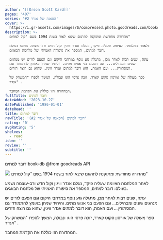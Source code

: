 ```yaml
---
author: '[[Orson Scott Card]]'
pages: '407'
series: 'הסאגה של אנדר #2'
cover: >-
  https://i.gr-assets.com/images/S/compressed.photo.goodreads.com/books/1669285895l/63832984._SY475_.jpg
description: >-
  מהדורה מחודשת ומתוקנת לתרגום שיצא לאור בשנת 1994 בשם "קול למתים"  
    
  לאחר המלחמה האיומה שעליה פיקד, נעלם אנדר וויגין וקול חדש ורב-עוצמה נשמע בעולם:
  דובר למתים, המספר את סיפורה האמיתי של מלחמת הבאגים.  
    
  עתה, שנים רבות לאחר מכן, מתגלה גזע נוסף במרחבי היקום וגם הפעם לזרים יש מנהגים
  שונים ומבהילים... וגם הפעם בני אנוש מתים. והיחיד שניחן באומץ להתמודד עם
  המסתורין... ועם האמת, הוא דובר למתים אנדר וויגין, שהוא גם רוצח הזרים.  
    
  ספר מעולה של אורסון סקוט קארד, זוכה פרסי הוגו ונבולה, המשך לספרו "המשחק של
  אנדר" .  
    
  המהדורה הזו כוללת את הקדמת המחבר.
fullTitle: דובר למתים
dateAdded: '2023-10-27'
datePublished: '1986-01-01'
dateRead: ''
title: דובר למתים
rawTitle: 'דובר למתים (הסאגה של אנדר #2)'
rating: '0'
avgRating: '5'
shelves:
  - read
isbn: ''
review: ''
subtitle: ''
---
```

דובר למתים book-db 
@from goodreads API

![](https:&#x2F;&#x2F;i.gr-assets.com&#x2F;images&#x2F;S&#x2F;compressed.photo.goodreads.com&#x2F;books&#x2F;1669285895l&#x2F;63832984._SY475_.jpg)
מהדורה מחודשת ומתוקנת לתרגום שיצא לאור בשנת 1994 בשם &quot;קול למתים&quot;  
  
לאחר המלחמה האיומה שעליה פיקד, נעלם אנדר וויגין וקול חדש ורב-עוצמה נשמע בעולם: דובר למתים, המספר את סיפורה האמיתי של מלחמת הבאגים.  
  
עתה, שנים רבות לאחר מכן, מתגלה גזע נוסף במרחבי היקום וגם הפעם לזרים יש מנהגים שונים ומבהילים... וגם הפעם בני אנוש מתים. והיחיד שניחן באומץ להתמודד עם המסתורין... ועם האמת, הוא דובר למתים אנדר וויגין, שהוא גם רוצח הזרים.  
  
ספר מעולה של אורסון סקוט קארד, זוכה פרסי הוגו ונבולה, המשך לספרו &quot;המשחק של אנדר&quot; .  
  
המהדורה הזו כוללת את הקדמת המחבר.